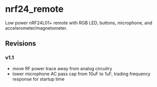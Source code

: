 # nrf24_remote

Low power nRF24L01+ remote with RGB LED, buttons, microphone, and accelerometer/magnetometer.

## Revisions

### v1.1

- move RF power trace away from analog circuitry
- lower microphone AC pass cap from 10uF to 1uF, trading frequency response for startup time
